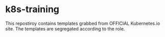 # k8s-training
This repostiroy contains templates grabbed from OFFICIAL Kubernetes.io site. The templates are segregated according to the role.
